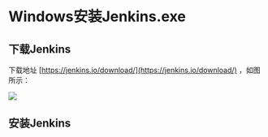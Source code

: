 # Windows安装Jenkins.exe

## 下载Jenkins

下载地址 [https://jenkins.io/download/](https://jenkins.io/download/) ，如图所示：

![](file:///C:\Users\tony\AppData\Roaming\Tencent\Users\596807862\QQ\WinTemp\RichOle\PN%28T%299}]RIDU%3Z96G`9[~5.png)

## 安装Jenkins



